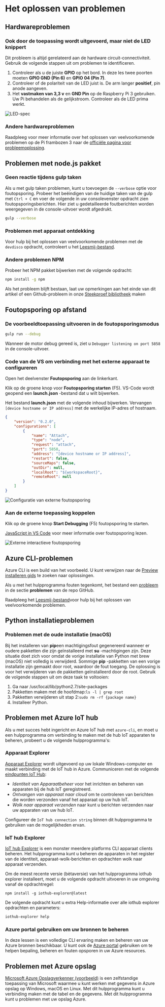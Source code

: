 <properties
 pageTitle="Het oplossen van problemen | Microsoft Azure"
 description="De pagina voor probleemoplossing voor frambozen Pi Node.js ervaring"
 services="iot-hub"
 documentationCenter=""
 authors="shizn"
 manager="timlt"
 tags=""
 keywords=""/>

<tags
 ms.service="iot-hub"
 ms.devlang="multiple"
 ms.topic="article"
 ms.tgt_pltfrm="na"
 ms.workload="na"
 ms.date="10/21/2016"
 ms.author="xshi"/>

# <a name="troubleshooting"></a>Het oplossen van problemen

## <a name="hardware-issues"></a>Hardwareproblemen

### <a name="the-application-runs-well-but-the-led-is-not-blinking"></a>Ook door de toepassing wordt uitgevoerd, maar niet de LED knippert

Dit probleem is altijd gerelateerd aan de hardware circuit-connectiviteit. Gebruik de volgende stappen uit om problemen te identificeren.

1. Controleer als u de juiste **GPIO** op het bord. In deze les twee poorten moeten **GPIO GND (Pin 6)** en **GPIO 04 (Pin 7)**.
2. Controleer of de polariteit van de LED juist is. De arm langer **positief**, pin anode aangeven.
3. Het **vastmaken van 3,3 v** en **GND Pin** op de Raspberry Pi 3 gebruiken. Uw Pi behandelen als de gelijkstroom. Controleer als de LED prima werkt.

![LED-spec](media/iot-hub-raspberry-pi-lessons/troubleshooting/led_spec.png)

### <a name="other-hardware-issues"></a>Andere hardwareproblemen

Raadpleeg voor meer informatie over het oplossen van veelvoorkomende problemen op de Pi frambozen 3 naar de [officiële pagina voor probleemoplossing](http://elinux.org/R-Pi_Troubleshooting).

## <a name="nodejs-package-issues"></a>Problemen met node.js pakket

### <a name="no-response-during-gulp-tasks"></a>Geen reactie tijdens gulp taken

Als u met gulp taken problemen, kunt u toevoegen de `--verbose` optie voor foutopsporing. Probeer het beëindigen van de huidige taken van de gulp met `Ctrl + C` en voer de volgende in uw consolevenster opdracht zien foutopsporingsberichten. Hier ziet u gedetailleerde foutberichten worden weergegeven in de console-uitvoer wordt afgedrukt. 

```bash
gulp --verbose
```

### <a name="device-discovery-issues"></a>Problemen met apparaat ontdekking

Voor hulp bij het oplossen van veelvoorkomende problemen met de `devdisco` opdracht, controleert u het [Leesmij-bestand](https://github.com/Azure/device-discovery-cli/blob/develop/readme.md).

### <a name="other-npm-issues"></a>Andere problemen NPM

Probeer het NPM pakket bijwerken met de volgende opdracht:

```bash
npm install -g npm
```

Als het probleem blijft bestaan, laat uw opmerkingen aan het einde van dit artikel of een Github-probleem in onze [Steekproef bibliotheek](https://github.com/Azure-Samples/iot-hub-node-raspberrypi-getting-started) maken

## <a name="remote-debugging"></a>Foutopsporing op afstand

### <a name="run-the-sample-application-in-debug-mode"></a>De voorbeeldtoepassing uitvoeren in de foutopsporingsmodus

```bash
gulp run --debug
```

Wanneer de motor debug gereed is, ziet u ```Debugger listening on port 5858``` in de console-uitvoer.

### <a name="configure-vs-code-to-connect-to-the-remote-device"></a>Code van de VS om verbinding met het externe apparaat te configureren

Open het deelvenster **Foutopsporing** aan de linkerkant.

Klik op de groene knop voor **Foutopsporing starten** (F5). VS-Code wordt geopend een **launch.json** -bestand dat u wilt bijwerken.

Het bestand **launch.json** met de volgende inhoud bijwerken. Vervangen `[device hostname or IP address]` met de werkelijke IP-adres of hostnaam.   

```json
{
    "version": "0.2.0",
    "configurations": [
        {
            "name": "Attach",
            "type": "node",
            "request": "attach",
            "port": 5858,
            "address": "[device hostname or IP address]",
            "restart": false,
            "sourceMaps": false,
            "outDir": null,
            "localRoot": "${workspaceRoot}",
            "remoteRoot": null
        }
    ]
}
```

![Configuratie van externe foutopsporing](media/iot-hub-raspberry-pi-lessons/troubleshooting/remote_debugging_configuration.png)

### <a name="attach-to-the-remote-application"></a>Aan de externe toepassing koppelen

Klik op de groene knop **Start Debugging** (F5) foutopsporing te starten. 

[JavaScript in VS Code](https://code.visualstudio.com/docs/languages/javascript#_debugging) voor meer informatie over foutopsporing lezen.

![Externe interactieve foutopsporing](media/iot-hub-raspberry-pi-lessons/troubleshooting/remote_debugging_interactive.png)

## <a name="azure-cli-issues"></a>Azure CLI-problemen

Azure CLI is een build van het voorbeeld. U kunt verwijzen naar de [Preview installeren gids](https://github.com/Azure/azure-cli/blob/master/doc/preview_install_guide.md) te zoeken naar oplossingen.

Als u met het hulpprogramma fouten tegenkomt, het bestand een [probleem](https://github.com/Azure/azure-cli/issues) in de sectie **problemen** van de repo GitHub.

Raadpleeg het [Leesmij-bestand](https://github.com/Azure/azure-cli/blob/master/README.rst)voor hulp bij het oplossen van veelvoorkomende problemen.

## <a name="python-installation-issues"></a>Python installatieproblemen

### <a name="legacy-installation-issues-macos"></a>Problemen met de oude installatie (macOS)

Bij het installeren van **pip**een machtigingsfout gegenereerd wanneer er oudere pakketten die zijn geïnstalleerd met **su** -machtigingen zijn. Deze situatie doet zich voor omdat de vorige installatie van Python met brew (macOS) niet volledig is verwijderd. Sommige **pip** -pakketten van een vorige installatie zijn gemaakt door root, waardoor de fout toegang. De oplossing is voor het verwijderen van de pakketten geïnstalleerd door de root. Gebruik de volgende stappen uit om deze taak te voltooien:

1. Ga naar /usr/local/lib/python2.7/site-packages
2. Pakketten maken met de hoofdmap:`ls -l | grep root`
3. Pakketten verwijderen uit stap 2:`sudo rm -rf {package name}`
4. Installeer Python.

## <a name="azure-iot-hub-issues"></a>Problemen met Azure IoT hub

Als u met succes hebt ingericht en Azure IoT hub met `azure-cli`, en moet u een hulpprogramma om verbinding te maken met de hub IoT apparaten te beheren, probeert u de volgende hulpprogramma's:

### <a name="device-explorer"></a>Apparaat Explorer

[Apparaat Explorer](https://github.com/Azure/azure-iot-sdks/blob/master/tools/DeviceExplorer/doc/how_to_use_device_explorer.md) wordt uitgevoerd op uw lokale Windows-computer en maakt verbinding met de IoT hub in Azure. Communiceren met de volgende [eindpunten IoT Hub](iot-hub-devguide.md):

- *Identiteit van Apparaatbeheer* voor het inrichten en beheren van apparaten bij de hub IoT geregistreerd.
- *Ontvangen van apparaat naar cloud* om te controleren van berichten die worden verzonden vanaf het apparaat op uw hub IoT.
- *Wolk naar apparaat verzenden* naar kunt u berichten verzenden naar uw apparaten van uw hub IoT.

Configureer de `IoT hub connection string` binnen dit hulpprogramma te gebruiken van de mogelijkheden ervan.

### <a name="iot-hub-explorer"></a>IoT hub Explorer

[IoT hub Explorer](https://github.com/Azure/azure-iot-sdks/blob/master/tools/iothub-explorer/readme.md) is een monster meerdere platforms CLI apparaat clients beheren. Het hulpprogramma kunt u beheren de apparaten in het register van de identiteit, apparaat-wolk-berichten en opdrachten wolk naar apparaat verzenden.

Om de meest recente versie (bètaversie) van het hulpprogramma iothub explorer installeert, moet u de volgende opdracht uitvoeren in uw omgeving vanaf de opdrachtregel:

```
npm install -g iothub-explorer@latest
```

De volgende opdracht kunt u extra Help-informatie over alle iothub explorer opdrachten en parameters:

```bash
iothub-explorer help
```

### <a name="use-azure-portal-to-manage-your-resources"></a>Azure portal gebruiken om uw bronnen te beheren

In deze lessen is een volledige CLI ervaring maken en beheren van uw Azure bronnen beschikbaar. U kunt ook de [Azure portal](../azure-portal-overview.md) gebruiken om te helpen bepaling, beheren en fouten opsporen in uw Azure resources.

## <a name="azure-storage-issues"></a>Problemen met Azure opslag

[Microsoft Azure Opslagverkenner (voorbeeld)](http://storageexplorer.com) is een zelfstandige toepassing van Microsoft waarmee u kunt werken met gegevens in Azure opslag op Windows, macOS en Linux. Met dit hulpprogramma kunt u verbinding maken met de tabel en de gegevens. Met dit hulpprogramma kunt u problemen met uw opslag Azure.
